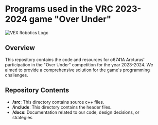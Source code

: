 # Programs used in the VRC 2023-2024 game "Over Under"


![VEX Robotics Logo]((https://cdn.discordapp.com/attachments/1115513536244879372/1147693134529167491/tech_logo.png))

## Overview

This repository contains the code and resources for o6741A Arcturus' participation in the "Over Under" competition for the year 2023-2024. We aimed to provide a comprehensive solution for the game's programming challenges.

## Repository Contents

- **/src**: This directory contains source c++ files.
- **/include**: This directory contains the header files.
- **/docs**: Documentation related to our code, design decisions, or strategies.
